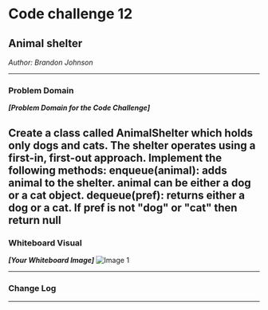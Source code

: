 # Code challenge 12 

## Animal shelter
*Author: Brandon Johnson*

---

### Problem Domain
***[Problem Domain for the Code Challenge]***

Create a class called AnimalShelter which holds only dogs and cats. The shelter operates using a first-in, first-out approach.
Implement the following methods:
enqueue(animal): adds animal to the shelter. animal can be either a dog or a cat object.
dequeue(pref): returns either a dog or a cat. If pref is not "dog" or "cat" then return null
---


### Whiteboard Visual
***[Your Whiteboard Image]***
![Image 1](https://cdn.discordapp.com/attachments/583516117201584128/694992679943012362/20200401_123227.jpg)


---

### Change Log


---
